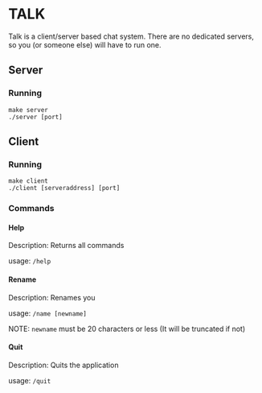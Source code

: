 # TALK

Talk is a client/server based chat system. There are no dedicated servers, so you (or someone else) will have to run one.

## Server

### Running

```
make server
./server [port]
```

## Client

### Running

```
make client
./client [serveraddress] [port]
```

### Commands

#### Help
Description: Returns all commands

usage: `/help`

#### Rename
Description: Renames you

usage: `/name [newname]`

NOTE: `newname` must be 20 characters or less (It will be truncated if not)

#### Quit
Description: Quits the application

usage: `/quit`	
